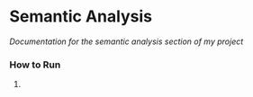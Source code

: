 # Semantic Analysis
*Documentation for the semantic analysis section of my project*

### How to Run
1. 